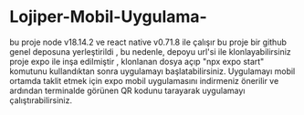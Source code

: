 # Lojiper-Mobil-Uygulama-
bu proje node v18.14.2 ve react native v0.71.8 ile çalışır
bu proje bir github genel deposuna yerleştirildi , bu nedenle, depoyu url'si ile klonlayabilirsiniz
proje expo ile inşa edilmiştir , klonlanan dosya açıp "npx expo start" komutunu kullandıktan sonra uygulamayı başlatabilirsiniz.
Uygulamayı mobil ortamda taklit etmek için expo mobil uygulamasını indirmeniz önerilir ve ardından terminalde görünen QR kodunu tarayarak uygulamayı çalıştırabilirsiniz.
